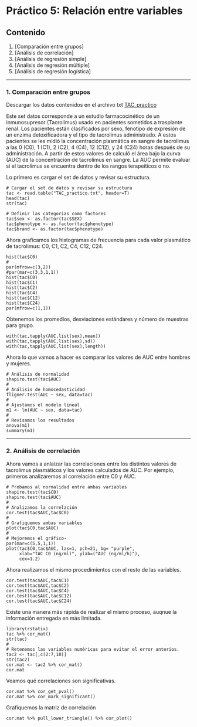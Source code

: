 # Práctico 5: Relación entre variables

## Contenido

1. [Comparación entre grupos]
2. [Análisis de correlación]
3. [Análisis de regresión simple]
4. [Análisis de regresión múltiple]
5. [Análisis de regresión logística]

---
### 1. Comparación entre grupos

Descargar los datos contenidos en el archivo txt [TAC_practico](https://github.com/lecastaneda/Bioestadistica/blob/main/TAC_practico.txt)

Este set datos corresponde a un estudio farmacocinético de un inmunosupresor (Tacrolimus) usado en pacientes sometidos a trasplante renal. Los pacientes están clasificados por sexo, fenotipo de expresión de un enzima detoxificadora y el tipo de tacrolimus administrado. A estos pacientes se les midió la concentración plasmática en sangre de tacrolimus a las 0 (C0), 1 (C1), 2 (C2), 4 (C4), 12 (C12), y 24 (C24) horas después de su administración. A partir de estos valores de calculó el área bajo la curva (AUC) de la concentración de tacrolimus en sangre. La AUC permite evaluar si el tacrolimus se encuentra dentro de los rangos terapeíticos o no.

Lo primero es cargar el set de datos y revisar su estructura.

```
# Cargar el set de datos y revisar su estructura
tac <- read.table("TAC_practico.txt", header=T)
head(tac)
str(tac)

# Definir las categorias como factores
tac$sex <- as.factor(tac$SEX)
tac$phenotype <- as.factor(tac$phenotype)
tac$brand <- as.factor(tac$phenotype)
```

Ahora graficamos los histogramas de frecuencia para cada valor plasmático de tacrolimus: C0, C1, C2, C4, C12, C24.
```
hist(tac$C0)
#
par(mfrow=c(3,2))
#par(mar=c(3,3,1,1))
hist(tac$C0)
hist(tac$C1)
hist(tac$C2)
hist(tac$C4)
hist(tac$C12)
hist(tac$C24)
par(mfrow=c(1,1))
```

Obtenemos los promedios, desviaciones estándares y número de muestras para grupo.
```
with(tac,tapply(AUC,list(sex),mean))
with(tac,tapply(AUC,list(sex),sd))
with(tac,tapply(AUC,list(sex),length))
```

Ahora lo que vamos a hacer es comparar los valores de AUC entre hombres y mujeres.
```
# Análisis de normalidad
shapiro.test(tac$AUC)
#
# Análisis de homocedasticidad
fligner.test(AUC ~ sex, data=tac)
#
# Ajustamos el modelo lineal
m1 <- lm(AUC ~ sex, data=tac)
#
# Revisamos los resultados
anova(m1)
summary(m1)
```
---
### 2. Análisis de correlación

Ahora vamos a anlaizar las correlaciones entre los distintos valores de tacrolimus plasmáticos y los valores calculados de AUC. 
Por ejemplo, primeros analizaremos al correlación entre C0 y AUC.
```
# Probamos al normalidad entre ambas variables
shapiro.test(tac$C0)
shapiro.test(tac$AUC)
#
# Analizamos la correlación
cor.test(tac$AUC,tac$C0)
#
# Grafiquemos ambas variables
plot(tac$C0,tac$AUC)
#
# Mejoremos el gráfico-
par(mar=c(5,5,1,1))
plot(tac$C0,tac$AUC, las=1, pch=21, bg= "purple", 
     xlab="TAC C0 (ng/ml)", ylab=("AUC (ng/ml/h)"),
     cex=1.2)
```

Ahora realizamos el mismo procedimientos con el resto de las variables.
```
cor.test(tac$AUC,tac$C1)
cor.test(tac$AUC,tac$C2)
cor.test(tac$AUC,tac$C4)
cor.test(tac$AUC,tac$C12)
cor.test(tac$AUC,tac$C24)
```

Existe una manera más rápida de realizar el mismo proceso, auqnue la información entregada en más limitada.
```
library(rstatix)
tac %>% cor_mat()
str(tac)
#
# Retenemos las variables numéricas para evitar el error anterios.
tac2 <- tac[,c(2:7,10)]
str(tac2)
cor.mat <- tac2 %>% cor_mat()
cor.mat
```

Veamos qué correlaciones son significativas.
```
cor.mat %>% cor_get_pval()
cor.mat %>% cor_mark_significant()
```

Grafiquemos la matriz de correlación
```
cor.mat %>% pull_lower_triangle() %>% cor_plot()
```


